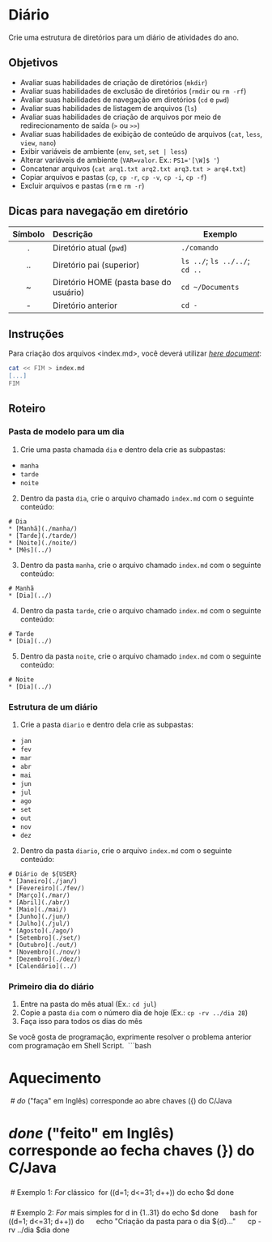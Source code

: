 # Diário
Crie uma estrutura de diretórios para um diário de atividades do ano.

## Objetivos
* Avaliar suas habilidades de criação de diretórios (`mkdir`)
* Avaliar suas habilidades de exclusão de diretórios (`rmdir` ou `rm -rf`)
* Avaliar suas habilidades de navegação em diretórios (`cd` e `pwd`)
* Avaliar suas habilidades de listagem de arquivos (`ls`)
* Avaliar suas habilidades de criação de arquivos por meio de redirecionamento de saída (`>` ou `>>`)
* Avaliar suas habilidades de exibição de conteúdo de arquivos (`cat`, `less`, `view`, `nano`)
* Exibir variáveis de ambiente (`env`, `set`, `set | less`)
* Alterar variáveis de ambiente (`VAR=valor`. Ex.: `PS1='[\W]$ '`)
* Concatenar arquivos (`cat arq1.txt arq2.txt arq3.txt > arq4.txt`)
* Copiar arquivos e pastas (`cp`, `cp -r`, `cp -v`, `cp -i`, `cp -f`)
* Excluir arquivos e pastas (`rm` e `rm -r`)

## Dicas para navegação em diretório
|Símbolo|Descrição|Exemplo|
|:---:|:---|---|
|.|Diretório atual (`pwd`)|`./comando`|
|..|Diretório pai (superior)|`ls ../`; `ls ../../`; `cd ..`|
|~|Diretório HOME (pasta base do usuário) |`cd ~/Documents`|
|-|Diretório anterior|`cd -`|

## Instruções
Para criação dos arquivos \<index.md>, você deverá utilizar *[here document](https://es.wikipedia.org/wiki/Here_document)*:
```bash
cat << FIM > index.md
[...]
FIM
```

## Roteiro

### Pasta de modelo para um dia
1. Crie uma pasta chamada `dia` e dentro dela crie as subpastas:
* `manha`
* `tarde`
* `noite`

2. Dentro da pasta `dia`, crie o arquivo chamado `index.md` com o seguinte conteúdo:
```
# Dia
* [Manhã](./manha/)
* [Tarde](./tarde/)
* [Noite](./noite/)
* [Mês](../)
```

3. Dentro da pasta `manha`, crie o arquivo chamado `index.md` com o seguinte conteúdo:
```
# Manhã
* [Dia](../)
```

4. Dentro da pasta `tarde`, crie o arquivo chamado `index.md` com o seguinte conteúdo:
```
# Tarde
* [Dia](../)
```

5. Dentro da pasta `noite`, crie o arquivo chamado `index.md` com o seguinte conteúdo:
```
# Noite
* [Dia](../)
```

### Estrutura de um diário
1. Crie a pasta `diario` e dentro dela crie as subpastas:
* `jan`
* `fev`
* `mar`
* `abr`
* `mai`
* `jun`
* `jul`
* `ago`
* `set`
* `out`
* `nov`
* `dez`

2. Dentro da pasta `diario`, crie o arquivo `index.md` com o seguinte conteúdo:
```
# Diário de ${USER}
* [Janeiro](./jan/)
* [Fevereiro](./fev/)
* [Março](./mar/)
* [Abril](./abr/)
* [Maio](./mai/)
* [Junho](./jun/)
* [Julho](./jul/)
* [Agosto](./ago/)
* [Setembro](./set/)
* [Outubro](./out/)
* [Novembro](./nov/)
* [Dezembro](./dez/)
* [Calendário](../)
```
### Primeiro dia do diário
1. Entre na pasta do mês atual (Ex.: `cd jul`)
2. Copie a pasta `dia` com o número dia de hoje (Ex.: `cp -rv ../dia 28`)
3. Faça isso para todos os dias do mês

Se você gosta de programação, exprimente resolver o problema anterior com programação em Shell Script.
  ```bash
  # Aquecimento
  # *do* ("faça" em Inglês) corresponde ao abre chaves ({) do C/Java
  # *done* ("feito" em Inglês) corresponde ao fecha chaves (}) do C/Java
  ###
  # Exemplo 1: *For* clássico
  for ((d=1; d<=31; d++))
    do
      echo $d
    done
  
  ###
  # Exemplo 2: *For* mais simples
  for d in {1..31}
    do
      echo $d
    done
  ```
  ```bash
  for ((d=1; d<=31; d++))
    do
      echo "Criação da pasta para o dia ${d}..."
      cp -rv ../dia $dia
    done
  ```
